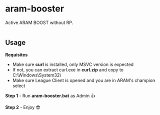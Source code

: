 # aram-booster

Active ARAM BOOST without RP.

<p align="center">
  <img alt="" src="https://nomi.dev/img/posts/aram-booster/demo.gif" />
</p>

## Usage

**Requisites**

- Make sure **curl** is installed, only MSVC version is expected
- If not, you can extract curl.exe in **curl.zip** and copy to C:\Windows\System32\
- Make sure League Client is opened and you are in ARAM's champion select

**Step 1** - Run **aram-booster.bat** as Admin 👍

**Step 2** - Enjoy 😎

